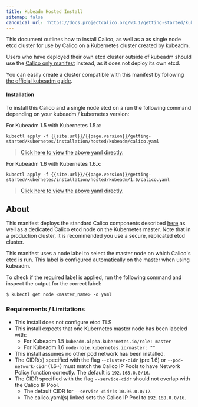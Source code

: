 ```yaml
---
title: Kubeadm Hosted Install
sitemap: false 
canonical_url: 'https://docs.projectcalico.org/v3.1/getting-started/kubernetes/installation/hosted/kubeadm/'
---
```


This document outlines how to install Calico, as well as a as single node
etcd cluster for use by Calico on a Kubernetes cluster created by kubeadm.

Users who have deployed their own etcd cluster outside of kubeadm should
use the [Calico only manifest](../hosted) instead, as it does not deploy its
own etcd.

You can easily create a cluster compatible with this manifest by following [the official kubeadm guide](http://kubernetes.io/docs/getting-started-guides/kubeadm/).


#### Installation

To install this Calico and a single node etcd on a run the following command
depending on your kubeadm / kubernetes version:

For Kubeadm 1.5 with Kubernetes 1.5.x:

```
kubectl apply -f {{site.url}}/{{page.version}}/getting-started/kubernetes/installation/hosted/kubeadm/calico.yaml
```

>[Click here to view the above yaml directly.](calico.yaml)

For Kubeadm 1.6 with Kubernetes 1.6.x:

```
kubectl apply -f {{site.url}}/{{page.version}}/getting-started/kubernetes/installation/hosted/kubeadm/1.6/calico.yaml
```

>[Click here to view the above yaml directly.](1.6/calico.yaml)

## About

This manifest deploys the standard Calico components described
[here]({{site.baseurl}}/{{page.version}}/getting-started/kubernetes/installation/hosted)
as well as a dedicated Calico etcd node on the Kubernetes master.  Note that in a production cluster, it is
recommended you use a secure, replicated etcd cluster.

This manifest uses a node label to select the master node on which Calico's etcd is run. This label is configured
automatically on the master when using kubeadm.

To check if the required label is applied, run the following command and
inspect the output for the correct label:

```shell
$ kubectl get node <master_name> -o yaml
```

### Requirements / Limitations

* This install does not configure etcd TLS
* This install expects that one Kubernetes master node has been labeled with:
  * For Kubeadm 1.5 `kubeadm.alpha.kubernetes.io/role: master`
  * For Kubeadm 1.6 `node-role.kubernetes.io/master: ""`
* This install assumes no other pod network has been installed.
* The CIDR(s) specified with the flag `--cluster-cidr` (pre 1.6) or
  `--pod-network-cidr` (1.6+) must match the Calico IP Pools to have Network
  Policy function correctly. The default is `192.168.0.0/16`.
* The CIDR specified with the flag `--service-cidr` should not overlap with the Calico IP Pool.
  * The default CIDR for `--service-cidr` is `10.96.0.0/12`.
  * The calico.yaml(s) linked sets the Calico IP Pool to `192.168.0.0/16`.
